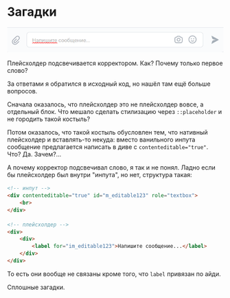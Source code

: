 # Загадки

![](/public/post-img/vk-message-input.png)

Плейсхолдер подсвечивается корректором. Как? Почему только первое слово?

За ответами я обратился в исходный код, но нашёл там ещё больше вопросов.

Сначала оказалось, что плейсхолдер это не плейсхолдер вовсе, а отдельный блок. Что мешало сделать стилизацию через `::placeholder` и не городить такой костыль?

Потом оказалось, что такой костыль обусловлен тем, что нативный плейсхолдер и вставлять-то некуда: вместо ванильного инпута сообщение предлагается написать в диве с `contenteditable="true"`. Что? Да. Зачем?...

А почему корректор подсвечивал слово, я так и не понял. Ладно если бы плейсхолдер был внутри "инпута", но нет, структура такая:

```html
<!-- инпут -->
<div contenteditable="true" id="m_editable123" role="textbox">
    <br>
</div>

<!-- плейсхолдер -->
<div>
    <div>
        <label for="im_editable123">Напишите сообщение...</label>
    </div>
</div>
```

То есть они вообще не связаны кроме того, что `label` привязан по айди.

Сплошные загадки.